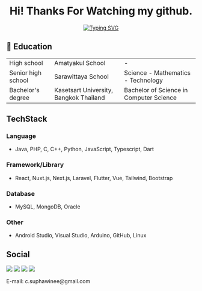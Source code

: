 <h1 align="center">Hi! Thanks For Watching my github.</h1>
<p align="center">
  <a href="https://git.io/typing-svg"><img src="https://readme-typing-svg.herokuapp.com?font=Fira+Code&pause=1000&center=true&width=435&lines=DucKyWay" alt="Typing SVG" /></a>
</p>

## 🏫 Education  
<table>
  <tr>
    <td>High school</td>
    <td>Amatyakul School</td>
    <td>-</td>
  </tr>
  <tr>
    <td>Senior high school</td>
    <td>Sarawittaya School</td>
    <td>Science - Mathematics - Technology</td>
  </tr>
  <tr>
    <td>Bachelor's degree</td>
    <td>Kasetsart University, Bangkok Thailand</td>
    <td>Bachelor of Science in Computer Science</td>
  </tr>
<table>

## TechStack
### Language
- Java, PHP, C, C++, Python, JavaScript, Typescript, Dart
### Framework/Library
- React, Nuxt.js, Next.js, Laravel, Flutter, Vue, Tailwind, Bootstrap
### Database
- MySQL, MongoDB, Oracle
### Other
- Android Studio, Visual Studio, Arduino, GitHub, Linux

## Social
[<img src="https://img.shields.io/badge/facebook-%231877F2.svg?&style=for-the-badge&logo=facebook&logoColor=white">](https://www.facebook.com/nijiducky/)
[<img src="https://img.shields.io/badge/instagram-%23E4405F.svg?&style=for-the-badge&logo=instagram&logoColor=white">](https://www.instagram.com/_ducky_way_/)
[<img src="https://img.shields.io/badge/x_twitter-000000?style=for-the-badge&logo=custom&logoColor=white&logo=https%3A%2F%2Fwww.svgrepo.com%2Fshow%2F512332%2Fx.svg">](https://twitter.com/XvaDu)
[<img src="https://img.shields.io/badge/discord-2818BA?style=for-the-badge&labelColor=2818BA&logo=discord&logoColor=white">](https://discord.com/channels/@me/321924157677895680)
<p>E-mail: c.suphawinee@gmail.com</p>
